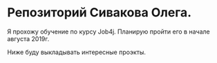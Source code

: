 # Репозиторий Сивакова Олега.

Я прохожу обучение по курсу Job4j. Планирую пройти его в начале августа 2019г.

Ниже буду выкладывать интересные проэкты.

